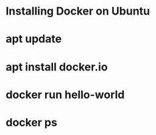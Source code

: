 # Installing Docker on Ubuntu


 # apt update
 # apt install docker.io
 # docker run hello-world
 # docker ps
